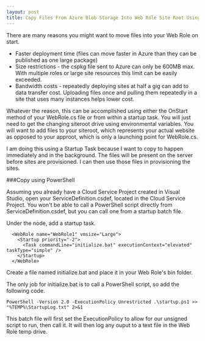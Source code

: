```yaml
---
layout: post
title: Copy Files From Azure Blob Storage Into Web Role Site Root Using Startup Tasks
---
```


There are many reasons you might want to move files into your Web Role on start.  

-	Faster deployment time (files can move faster in Azure than they can be published as one large package)
-	Size restrictions - the cspkg file sent to Azure can only be 600MB max.  With multiple roles or large site resources this limit can be easily exceeded.
-	Bandwidth costs - repeatedly deploying sites at half a gig can add to data transfer cost.  Uploading files once and pulling them repeatedly in a site that uses many instances helps lower cost.

Whatever the reason, this can be accomplished using either the OnStart method of your WebRole.cs file or from within a startup task.  You will just need to get the changing siteroot drive using environmental variables.  You will want to add files to your siteroot, which represents your actual website as opposed to your approot, which is only a launching point for WebRole.cs.

I am doing this using a Startup Task because I want to copy to happen immediately and in the background.  The files will be present on the server before sites are provisioned.  I can then use those files in provisioning the sites.

###Copy using PowerShell

Assuming you already have a Cloud Service Project created in Visual Studio, open your ServiceDefinition.csdef, located in the Cloud Service Project.  You won't be able to call a PowerShell script directly from ServiceDefinition.csdef, but you can call one from a startup batch file.

Under the <webRole> node, add a startup task.

	  <WebRole name="WebRole1" vmsize="Large">
	    <Startup priority="-2">
	      <Task commandLine="initialize.bat" executionContext="elevated" taskType="simple" />
	    </Startup>
	  </WebRole>

Create a file named initialize.bat and place it in your Web Role's bin folder.

The only job for initialize.bat is to call a PowerShell script, so add the following code.

	PowerShell -Version 2.0 -ExecutionPolicy Unrestricted .\startup.ps1 >> "%TEMP%\StartupLog.txt" 2>&1

This batch file will first set the ExecutionPolicy to allow for our unsigned script to run, then call it.  It will then log any ouput to a text file in the Web Role temp drive.

